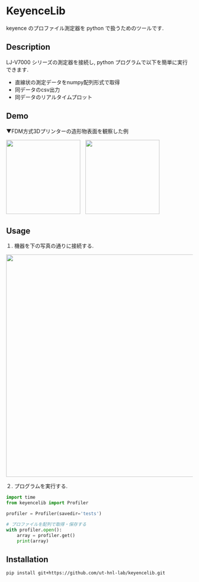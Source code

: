 # KeyenceLib
keyence のプロファイル測定器を python で扱うためのツールです.

## Description
LJ-V7000 シリーズの測定器を接続し, python プログラムで以下を簡単に実行できます.
* 直線状の測定データをnumpy配列形式で取得
* 同データのcsv出力
* 同データのリアルタイムプロット

## Demo
▼FDM方式3Dプリンターの造形物表面を観察した例

<img src="https://user-images.githubusercontent.com/88641432/163707718-4045fb65-121a-416b-b63c-976e642626b9.png" height="200">　<img src="https://user-images.githubusercontent.com/88641432/163707086-21b5b5b2-2675-40e4-a898-6b603c9ff8ef.gif" height="200">


## Usage
１. 機器を下の写真の通りに接続する.


<img src="https://user-images.githubusercontent.com/88641432/163779065-156cf1a9-42a7-44a9-acfc-4622e1b00dbe.png" width=600>

２. プログラムを実行する.

```python
import time
from keyencelib import Profiler

profiler = Profiler(savedir='tests')

# プロファイルを配列で取得・保存する
with profiler.open():
    array = profiler.get()
    print(array)
```

## Installation
```
pip install git+https://github.com/ut-hnl-lab/keyencelib.git
```
